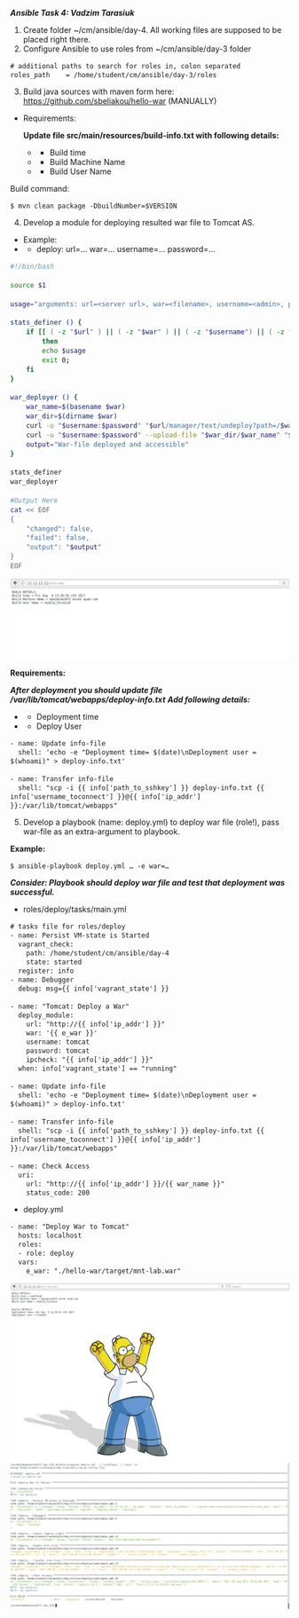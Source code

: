 ***Ansible Task 4: Vadzim Tarasiuk***

1. Create folder ~/cm/ansible/day-4. All working files are supposed to be placed right there.
2. Configure Ansible to use roles from ~/cm/ansible/day-3 folder

```
# additional paths to search for roles in, colon separated
roles_path    = /home/student/cm/ansible/day-3/roles
```

3. Build java sources with maven form here: https://github.com/sbeliakou/hello-war (MANUALLY)
* Requirements:

    __Update file src/main/resources/build-info.txt with following details:__

    * - Build time
    * - Build Machine Name
    * - Build User Name

Build command: 
```
$ mvn clean package -DbuildNumber=$VERSION
```
4. Develop a module for deploying resulted war file to Tomcat AS.
* Example:
* - deploy: url=... war=… username=… password=…

```bash
#!/bin/bash

source $1

usage="arguments: url=<server url>, war=<filename>, username=<admin>, password=<12345>";

stats_definer () {
	if [[ ( -z "$url" ) || ( -z "$war" ) || ( -z "$username") || ( -z "$password" )  ]];
		then
		echo $usage
		exit 0;
	fi
}

war_deployer () {
	war_name=$(basename $war)
	war_dir=$(dirname $war)
	curl -u "$username:$password" "$url/manager/text/undeploy?path=/$war_name"
	curl -u "$username:$password" --upload-file "$war_dir/$war_name" "$url/manager/text/deploy?path=/$war_name"
	output="War-file deployed and accessible"
}

stats_definer
war_deployer

#Output Here
cat << EOF
{
	"changed": false,
	"failed": false,
	"output": "$output"
}
EOF
```

<img src="1-1.png">

__Requirements:__

 ***After deployment you should update file /var/lib/tomcat/webapps/deploy-info.txt***
 ***Add following details:***
  * - Deployment time
  * - Deploy User

```
- name: Update info-file
  shell: 'echo -e "Deployment time= $(date)\nDeployment user = $(whoami)" > deploy-info.txt'

- name: Transfer info-file
  shell: "scp -i {{ info['path_to_sshkey'] }} deploy-info.txt {{ info['username_toconnect'] }}@{{ info['ip_addr'] }}:/var/lib/tomcat/webapps"
```

5. Develop a playbook (name: deploy.yml) to deploy war file (role!), pass war-file as an extra-argument to playbook.

__Example:__
```
$ ansible-playbook deploy.yml … -e war=…
```

***Consider: Playbook should deploy war file and test that deployment was successful.***

* roles/deploy/tasks/main.yml
```
# tasks file for roles/deploy
- name: Persist VM-state is Started
  vagrant_check: 
    path: /home/student/cm/ansible/day-4
    state: started
  register: info
- name: Debugger
  debug: msg={{ info['vagrant_state'] }}

- name: "Tomcat: Deploy a War"
  deploy_module:
    url: "http://{{ info['ip_addr'] }}" 
    war: '{{ e_war }}'
    username: tomcat
    password: tomcat
    ipcheck: "{{ info['ip_addr'] }}"
  when: info['vagrant_state'] == "running"

- name: Update info-file
  shell: 'echo -e "Deployment time= $(date)\nDeployment user = $(whoami)" > deploy-info.txt'

- name: Transfer info-file
  shell: "scp -i {{ info['path_to_sshkey'] }} deploy-info.txt {{ info['username_toconnect'] }}@{{ info['ip_addr'] }}:/var/lib/tomcat/webapps"

- name: Check Access
  uri:
    url: "http://{{ info['ip_addr'] }}/{{ war_name }}"
    status_code: 200  
```

* deploy.yml
```
- name: "Deploy War to Tomcat"
  hosts: localhost
  roles:
  - role: deploy
  vars:
    e_war: "./hello-war/target/mnt-lab.war"
```

<img src="1-2.png">
<img src="1-3.png">
